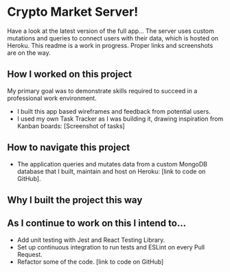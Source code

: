 # Crypto Market Server!

Have a look at the latest version of the full app...
The server uses custom mutations and queries to connect users with their data, which is hosted on Heroku.
This readme is a work in progress. Proper links and screenshots are on the way.

## How I worked on this project

My primary goal was to demonstrate skills required to succeed in a professional work environment.

- I built this app based wireframes and feedback from potential users.
- I used my own Task Tracker as I was building it, drawing inspiration from Kanban boards: [Screenshot of tasks]

## How to navigate this project

- The application queries and mutates data from a custom MongoDB database that I built, maintain and host on Heroku: [link to code on GitHub].

## Why I built the project this way


## As I continue to work on this I intend to...

- Add unit testing with Jest and React Testing Library.
- Set up continuous integration to run tests and ESLint on every Pull Request.
- Refactor some of the code. [link to code on GitHub]
